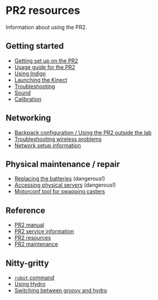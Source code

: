# PR2 resources
Information about using the PR2.

## Getting started
- [Getting set up on the PR2](https://github.com/hcrlab/wiki/blob/master/development_environment_setup/pr2.md)
- [Usage guide for the PR2](https://github.com/hcrlab/wiki/blob/master/pr2/usage_guide.md)
- [Using Indigo](https://github.com/hcrlab/wiki/blob/master/pr2/pr2_indigo.md)
- [Launching the Kinect](../kinect/launch.md)
- [Troubleshooting](https://github.com/hcrlab/wiki/blob/master/pr2/troubleshooting.md)
- [Sound](https://github.com/hcrlab/wiki/blob/master/pr2/sound.md)
- [Calibration](calibration.md)

## Networking
- [Backpack configuration / Using the PR2 outside the lab](https://github.com/hcrlab/wiki/blob/master/pr2/backpack_configuration.md)
- [Troubleshooting wireless problems](https://github.com/hcrlab/wiki/blob/master/pr2/wireless_problems.md)
- [Network setup information](network_setup.md)

## Physical maintenance / repair
- [Replacing the batteries](https://github.com/hcrlab/wiki/blob/master/pr2/replacing_batteries.md) (dangerous!)
- [Accessing physical servers](https://github.com/hcrlab/wiki/blob/master/pr2/accessing_servers.md) (dangerous!)
- [Motorconf tool for swapping casters](motorconf.md)

## Reference
- [PR2 manual](https://pr2s.clearpathrobotics.com/wiki/PR2%20Manual)
- [PR2 service information](https://pr2s.clearpathrobotics.com/wiki/PR2%20Service%20Information)
- [PR2 resources](https://www.clearpathrobotics.com/pr2-resources/)
- [PR2 maintenance](https://mirror.umd.edu/roswiki/attachments/Events(2f)PR2BetaTraining/pr2_maintenance.pdf)

## Nitty-gritty
- [`robot` command](https://github.com/hcrlab/wiki/tree/master/pr2/robot_command.md)
- [Using Hydro](https://github.com/hcrlab/wiki/blob/master/pr2/pr2_hydro.md)
- [Switching between groovy and hydro](https://github.com/hcrlab/wiki/blob/master/pr2/switching_robot_to_groovy.md)
